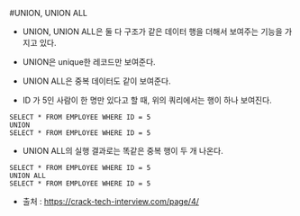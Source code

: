 #UNION, UNION ALL

- UNION, UNION ALL은 둘 다 구조가 같은 데이터 행을 더해서 보여주는 기능을 가지고 있다. 
 - UNION은 unique한 레코드만 보여준다.
 - UNION ALL은 중복 데이터도 같이 보여준다. 

- ID 가 5인 사람이 한 명만 있다고 할 때, 위의 쿼리에서는 행이 하나 보여진다. 
````
SELECT * FROM EMPLOYEE WHERE ID = 5
UNION 
SELECT * FROM EMPLOYEE WHERE ID = 5
````

- UNION ALL의 실행 결과로는 똑같은 중복 행이 두 개 나온다.
````
SELECT * FROM EMPLOYEE WHERE ID = 5
UNION ALL
SELECT * FROM EMPLOYEE WHERE ID = 5
````

- 출처 : https://crack-tech-interview.com/page/4/